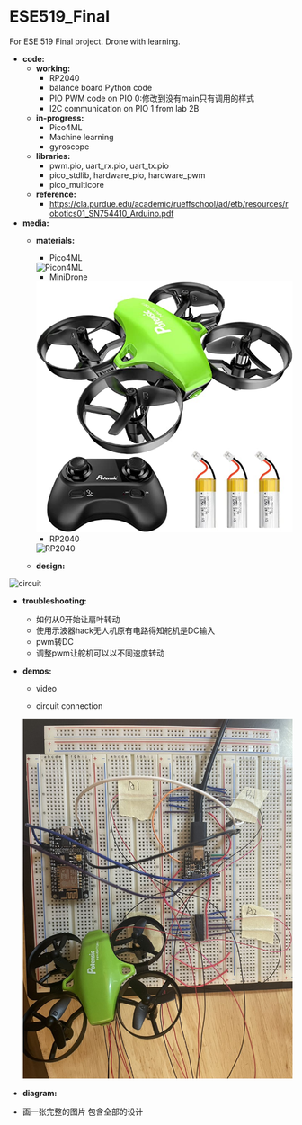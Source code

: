 # ESE519_Final
For ESE 519 Final project. Drone with learning.

- **code:**
  - **working:**
    - RP2040
    - balance board Python code
    - PIO PWM code on PIO 0:修改到没有main只有调用的样式
    - I2C communication on PIO 1 from lab 2B
  - **in-progress:**
    - Pico4ML
    - Machine learning
    - gyroscope
  - **libraries:**
    - pwm.pio, uart_rx.pio, uart_tx.pio
    - pico_stdlib, hardware_pio, hardware_pwm
    - pico_multicore
  - **reference:**
    - https://cla.purdue.edu/academic/rueffschool/ad/etb/resources/robotics01_SN754410_Arduino.pdf
- **media:**
  - **materials:**
    - Pico4ML
    
    <img width="500" alt="Picon4ML" src="media/materials/Pico4ML.jpeg">

    - MiniDrone

    <img width="500" alt="Drone" src="media/materials/Mini_Drone.jpg">

    - RP2040
    
    <img width="500" alt="RP2040" src="media/materials/RP2040.jpeg">

  - **design:**
 
 <img width="500" alt="circuit" src="https://user-images.githubusercontent.com/87698138/205519976-f471acd5-c7fc-46cb-b8ed-c9c0dd39164f.jpg">
  
  - **troubleshooting:**
    - 如何从0开始让扇叶转动
    - 使用示波器hack无人机原有电路得知舵机是DC输入
    - pwm转DC
    - 调整pwm让舵机可以以不同速度转动
  - **demos:**
    - video
    
    
    - circuit connection
    
    <img width="500" alt="now" src="media/media in readme/12.3circuit.jpeg">

- **diagram:**
 - 画一张完整的图片 包含全部的设计
